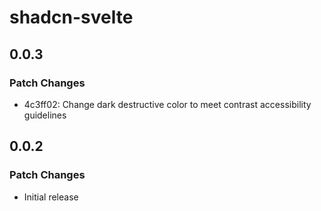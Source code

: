 # shadcn-svelte

## 0.0.3

### Patch Changes

- 4c3ff02: Change dark destructive color to meet contrast accessibility guidelines

## 0.0.2

### Patch Changes

- Initial release
